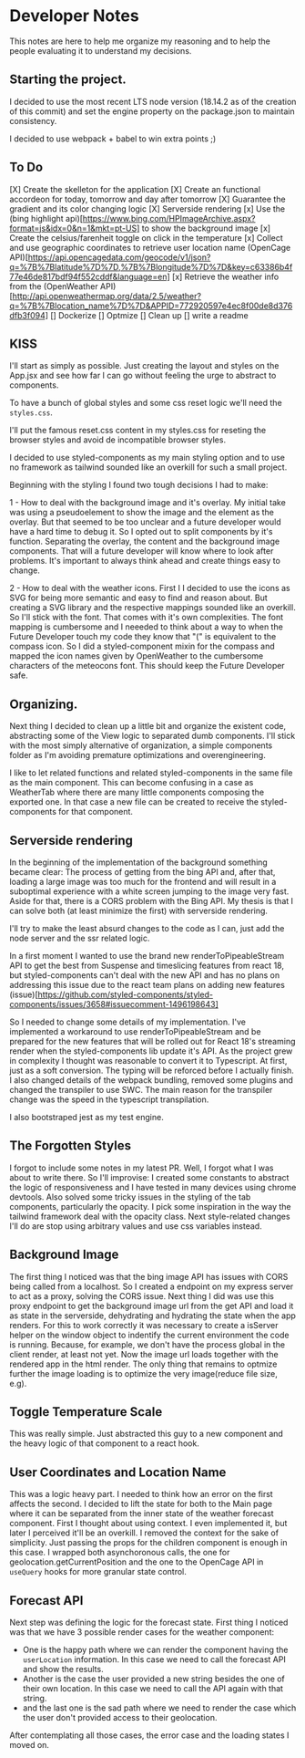 # Developer Notes

This notes are here to help me organize my reasoning and to help the people evaluating it to understand my decisions.

## Starting the project.

I decided to use the most recent LTS node version (18.14.2 as of the creation of this commit) and set the engine property on the package.json to maintain consistency.

I decided to use webpack + babel to win extra points ;)

## To Do

[X] Create the skelleton for the application
[X] Create an functional accordeon for today, tomorrow and day after tomorrow
[X] Guarantee the gradient and its color changing logic
[X] Serverside rendering
[x] Use the (bing highlight api)[https://www.bing.com/HPImageArchive.aspx?format=js&idx=0&n=1&mkt=pt-US] to show the background image
[x] Create the celsius/farenheit toggle on click in the temperature
[x] Collect and use geographic coordinates to retrieve user location name (OpenCage API)[https://api.opencagedata.com/geocode/v1/json?q=%7B%7Blatitude%7D%7D,%7B%7Blongitude%7D%7D&key=c63386b4f77e46de817bdf94f552cddf&language=en]
[x] Retrieve the weather info from the (OpenWeather API)[http://api.openweathermap.org/data/2.5/weather?q=%7B%7Blocation_name%7D%7D&APPID=772920597e4ec8f00de8d376dfb3f094]
[] Dockerize
[] Optmize
[] Clean up
[] write a readme

## KISS

I'll start as simply as possible. Just creating the layout and styles on the App.jsx and see how far I can go without feeling the urge to abstract to components.

To have a bunch of global styles and some css reset logic we'll need the `styles.css`.

I'll put the famous reset.css content in my styles.css for reseting the browser styles and avoid de incompatible browser styles.

I decided to use styled-components as my main styling option and to use no framework as tailwind sounded like an overkill for such a small project.

Beginning with the styling I found two tough decisions I had to make:

1 - How to deal with the background image and it's overlay. My initial take was using a pseudoelement to show the image and the element as the overlay. But that seemed to be too unclear and a future developer would have a hard time to debug it. So I opted out to split components by it's function. Separating the overlay, the content and the background image components. That will a future developer will know where to look after problems. It's important to always think ahead and create things easy to change.

2 - How to deal with the weather icons. First I I decided to use the icons as SVG for being more semantic and easy to find and reason about. But creating a SVG library and the respective mappings sounded like an overkill. So I'll stick with the font. That comes with it's own complexities. The font mapping is cumbersome and I neeeded to think about a way to when the Future Developer touch my code they know that "(" is equivalent to the compass icon. So I did a styled-component mixin for the compass and mapped the icon names given by OpenWeather to the cumbersome characters of the meteocons font. This should keep the Future Developer safe.

## Organizing.

Next thing I decided to clean up a little bit and organize the existent code, abstracting some of the View logic to separated dumb components. I'll stick with the most simply alternative of organization, a simple components folder as I'm avoiding premature optimizations and overengineering.

I like to let related functions and related styled-components in the same file as the main component. This can become confusing in a case as WeatherTab where there are many little components composing the exported one. In that case a new file can be created to receive the styled-components for that component.

## Serverside rendering

In the beginning of the implementation of the background something became clear: The process of getting from the bing API and, after that, loading a large image was too much for the frontend and will result in a suboptimal experience with a white screen jumping to the image very fast.
Aside for that, there is a CORS problem with the Bing API. My thesis is that I can solve both (at least minimize the first) with serverside rendering.

I'll try to make the least absurd changes to the code as I can, just add the node server and the ssr related logic.

In a first moment I wanted to use the brand new renderToPipeableStream API to get the best from Suspense and timeslicing features from react 18, but styled-components can't deal with the new API and has no plans on addressing this issue due to the react team plans on adding new features (issue)[https://github.com/styled-components/styled-components/issues/3658#issuecomment-1496198643]

So I needed to change some details of my implementation. I've implemented a workaround to use renderToPipeableStream and be prepared for the new features that will be rolled out for React 18's streaming render when the styled-components lib update it's API. As the project grew in complexity I thought was reasonable to convert it to Typescript. At first, just as a soft conversion. The typing will be reforced before I actually finish. I also changed details of the webpack bundling, removed some plugins and changed the transpiler to use SWC. The main reason for the transpiler change was the speed in the typescript transpilation.

I also bootstraped jest as my test engine.

## The Forgotten Styles

I forgot to include some notes in my latest PR. Well, I forgot what I was about to write there. So I'll improvise:
I created some constants to abstract the logic of responsiveness and I have tested in many devices using chrome devtools. Also solved some tricky issues in the styling of the tab components, particularly the opacity. I pick some inspiration in the way the tailwind framework deal with the opacity class. Next style-related changes I'll do are stop using arbitrary values and use css variables instead.

## Background Image

The first thing I noticed was that the bing image API has issues with CORS being called from a localhost. So I created a endpoint on my express server to act as a proxy, solving the CORS issue.
Next thing I did was use this proxy endpoint to get the background image url from the get API and load it as state in the serverside, dehydrating and hydrating the state when the app renders. For this to work correctly it was necessary to create a isServer helper on the window object to indentify the current environment the code is running. Because, for example, we don't have the process global in the client render, at least not yet.
Now the image url loads together with the rendered app in the html render. The only thing that remains to optmize further the image loading is to optimize the very image(reduce file size, e.g).

## Toggle Temperature Scale

This was really simple. Just abstracted this guy to a new component and the heavy logic of that component to a react hook.

## User Coordinates and Location Name

This was a logic heavy part. I needed to think how an error on the first affects the second. I decided to lift the state for both to the Main page where it can be separated from the inner state of the weather forecast component. First I thought about using context. I even implemented it, but later I perceived it'll be an overkill. I removed the context for the sake of simplicity. Just passing the props for the children component is enough in this case.
I wrapped both asynchoronous calls, the one for geolocation.getCurrentPosition and the one to the OpenCage API in `useQuery` hooks for more granular state control.

## Forecast API

Next step was defining the logic for the forecast state. First thing I noticed was that we have 3 possible render cases for the weather component:

-   One is the happy path where we can render the component having the `userLocation` information. In this case we need to call the forecast API and show the results.
-   Another is the case the user provided a new string besides the one of their own location. In this case we need to call the API again with that string.
-   and the last one is the sad path where we need to render the case which the user don't provided access to their geolocation.

After contemplating all those cases, the error case and the loading states I moved on.

